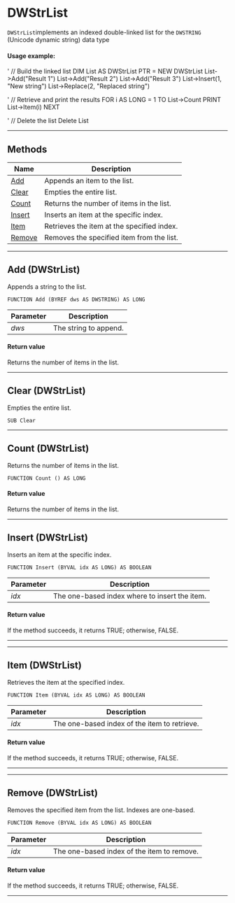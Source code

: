 # DWStrList

`DWStrList`implements an indexed double-linked list for the `DWSTRING` (Unicode dynamic string) data type

#### Usage example:

' // Build the linked list
DIM List AS DWStrList PTR = NEW DWStrList
List->Add("Result 1")
List->Add("Result 2")
List->Add("Result 3")
List->Insert(1, "New string")
List->Replace(2, "Replaced string")

' // Retrieve and print the results
FOR i AS LONG = 1 TO List->Count
   PRINT List->Item(i)
NEXT

' // Delete the list
Delete List

---

## Methods

| Name       | Description |
| ---------- | ----------- |
| [Add](#add) | Appends an item to the list. |
| [Clear](#clear) | Empties the entire list. |
| [Count](#count) | Returns the number of items in the list. |
| [Insert](#insert) | Inserts an item at the specific index. |
| [Item](#item) | Retrieves the item at the specified index. |
| [Remove](#remove) | Removes the specified item from the list. |

---

## <a name="add"></a>Add (DWStrList)

Appends a string to the list.

```
FUNCTION Add (BYREF dws AS DWSTRING) AS LONG
```

| Parameter  | Description |
| ---------- | ----------- |
| *dws* | The string to append. |

#### Return value

Returns the number of items in the list.

---

## <a name="clear"></a>Clear (DWStrList)

Empties the entire list.

```
SUB Clear
```
---

## <a name="count"></a>Count (DWStrList)

Returns the number of items in the list.

```
FUNCTION Count () AS LONG
```

#### Return value

Returns the number of items in the list.

---

## <a name="insert"></a>Insert (DWStrList)

Inserts an item at the specific index.

```
FUNCTION Insert (BYVAL idx AS LONG) AS BOOLEAN
```

| Parameter  | Description |
| ---------- | ----------- |
| *idx* | The one-based index where to insert the item. |

#### Return value

If the method succeeds, it returns TRUE; otherwise, FALSE.

---
---

## <a name="item"></a>Item (DWStrList)

Retrieves the item at the specified index.

```
FUNCTION Item (BYVAL idx AS LONG) AS BOOLEAN
```

| Parameter  | Description |
| ---------- | ----------- |
| *idx* | The one-based index of the item to retrieve. |

#### Return value

If the method succeeds, it returns TRUE; otherwise, FALSE.

---
---

## <a name="remove"></a>Remove (DWStrList)

Removes the specified item from the list. Indexes are one-based.

```
FUNCTION Remove (BYVAL idx AS LONG) AS BOOLEAN
```

| Parameter  | Description |
| ---------- | ----------- |
| *idx* | The one-based index of the item to remove. |

#### Return value

If the method succeeds, it returns TRUE; otherwise, FALSE.

---
